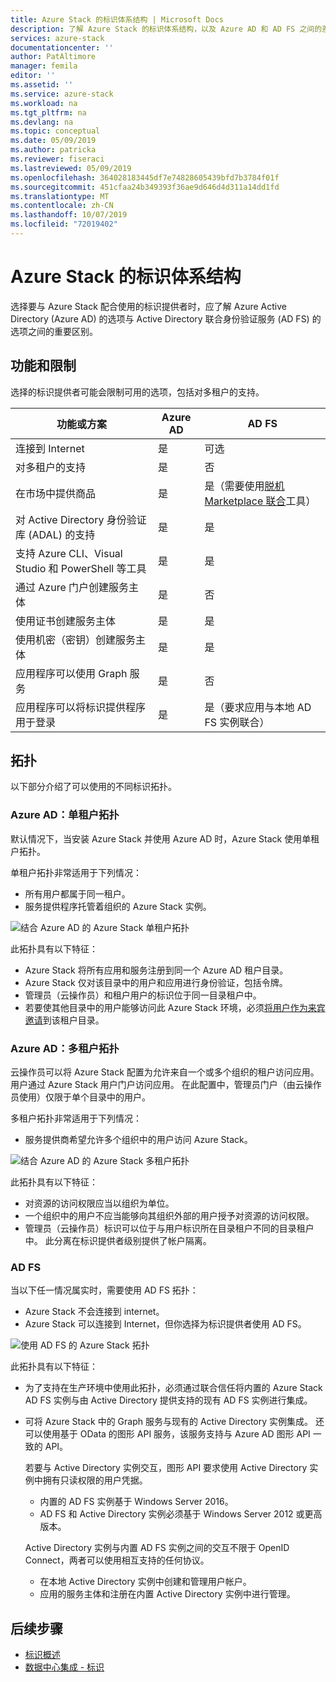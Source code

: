 ```yaml
---
title: Azure Stack 的标识体系结构 | Microsoft Docs
description: 了解 Azure Stack 的标识体系结构，以及 Azure AD 和 AD FS 之间的差异。
services: azure-stack
documentationcenter: ''
author: PatAltimore
manager: femila
editor: ''
ms.assetid: ''
ms.service: azure-stack
ms.workload: na
ms.tgt_pltfrm: na
ms.devlang: na
ms.topic: conceptual
ms.date: 05/09/2019
ms.author: patricka
ms.reviewer: fiseraci
ms.lastreviewed: 05/09/2019
ms.openlocfilehash: 364028183445df7e74828605439bfd7b3784f01f
ms.sourcegitcommit: 451cfaa24b349393f36ae9d646d4d311a14dd1fd
ms.translationtype: MT
ms.contentlocale: zh-CN
ms.lasthandoff: 10/07/2019
ms.locfileid: "72019402"
---
```

# <a name="identity-architecture-for-azure-stack"></a>Azure Stack 的标识体系结构

选择要与 Azure Stack 配合使用的标识提供者时，应了解 Azure Active Directory (Azure AD) 的选项与 Active Directory 联合身份验证服务 (AD FS) 的选项之间的重要区别。

## <a name="capabilities-and-limitations"></a>功能和限制

选择的标识提供者可能会限制可用的选项，包括对多租户的支持。

|功能或方案        |Azure AD  |AD FS  |
|------------------------------|----------|-------|
|连接到 Internet     |是       |可选|
|对多租户的支持     |是       |否      |
|在市场中提供商品 |是       |是（需要使用[脱机 Marketplace 联合](azure-stack-download-azure-marketplace-item.md#disconnected-or-a-partially-connected-scenario)工具）|
|对 Active Directory 身份验证库 (ADAL) 的支持 |是 |是|
|支持 Azure CLI、Visual Studio 和 PowerShell 等工具  |是 |是|
|通过 Azure 门户创建服务主体     |是 |否|
|使用证书创建服务主体      |是 |是|
|使用机密（密钥）创建服务主体    |是 |是|
|应用程序可以使用 Graph 服务           |是 |否|
|应用程序可以将标识提供程序用于登录 |是 |是（要求应用与本地 AD FS 实例联合） |

## <a name="topologies"></a>拓扑

以下部分介绍了可以使用的不同标识拓扑。

### <a name="azure-ad-single-tenant-topology"></a>Azure AD：单租户拓扑

默认情况下，当安装 Azure Stack 并使用 Azure AD 时，Azure Stack 使用单租户拓扑。

单租户拓扑非常适用于下列情况：
- 所有用户都属于同一租户。
- 服务提供程序托管着组织的 Azure Stack 实例。

![结合 Azure AD 的 Azure Stack 单租户拓扑](media/azure-stack-identity-architecture/single-tenant.png)

此拓扑具有以下特征：

- Azure Stack 将所有应用和服务注册到同一个 Azure AD 租户目录。
- Azure Stack 仅对该目录中的用户和应用进行身份验证，包括令牌。
- 管理员（云操作员）和租户用户的标识位于同一目录租户中。
- 若要使其他目录中的用户能够访问此 Azure Stack 环境，必须[将用户作为来宾邀请](azure-stack-identity-overview.md#guest-users)到该租户目录。

### <a name="azure-ad-multi-tenant-topology"></a>Azure AD：多租户拓扑

云操作员可以将 Azure Stack 配置为允许来自一个或多个组织的租户访问应用。 用户通过 Azure Stack 用户门户访问应用。 在此配置中，管理员门户（由云操作员使用）仅限于单个目录中的用户。

多租户拓扑非常适用于下列情况：

- 服务提供商希望允许多个组织中的用户访问 Azure Stack。

![结合 Azure AD 的 Azure Stack 多租户拓扑](media/azure-stack-identity-architecture/multi-tenant.png)

此拓扑具有以下特征：

- 对资源的访问权限应当以组织为单位。
- 一个组织中的用户不应当能够向其组织外部的用户授予对资源的访问权限。
- 管理员（云操作员）标识可以位于与用户标识所在目录租户不同的目录租户中。 此分离在标识提供者级别提供了帐户隔离。
 
### <a name="ad-fs"></a>AD FS

当以下任一情况属实时，需要使用 AD FS 拓扑：

- Azure Stack 不会连接到 internet。
- Azure Stack 可以连接到 Internet，但你选择为标识提供者使用 AD FS。
  
![使用 AD FS 的 Azure Stack 拓扑](media/azure-stack-identity-architecture/adfs.png)

此拓扑具有以下特征：

- 为了支持在生产环境中使用此拓扑，必须通过联合信任将内置的 Azure Stack AD FS 实例与由 Active Directory 提供支持的现有 AD FS 实例进行集成。
- 可将 Azure Stack 中的 Graph 服务与现有的 Active Directory 实例集成。 还可以使用基于 OData 的图形 API 服务，该服务支持与 Azure AD 图形 API 一致的 API。

  若要与 Active Directory 实例交互，图形 API 要求使用 Active Directory 实例中拥有只读权限的用户凭据。
  - 内置的 AD FS 实例基于 Windows Server 2016。
  - AD FS 和 Active Directory 实例必须基于 Windows Server 2012 或更高版本。
  
  Active Directory 实例与内置 AD FS 实例之间的交互不限于 OpenID Connect，两者可以使用相互支持的任何协议。
  - 在本地 Active Directory 实例中创建和管理用户帐户。
  - 应用的服务主体和注册在内置 Active Directory 实例中进行管理。

## <a name="next-steps"></a>后续步骤

- [标识概述](azure-stack-identity-overview.md)
- [数据中心集成 - 标识](azure-stack-integrate-identity.md)
